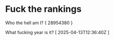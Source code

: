 # Fuck the rankings

Who the hell am I?
{ 28954380 }

What fucking year is it?
[ 2025-04-13T12:36:40Z ]
